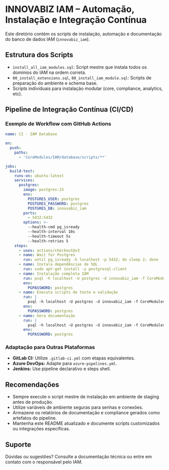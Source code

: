 # INNOVABIZ IAM – Automação, Instalação e Integração Contínua

Este diretório contém os scripts de instalação, automação e documentação do banco de dados IAM (`innovabiz_iam`).

## Estrutura dos Scripts
- `install_all_iam_modules.sql`: Script mestre que instala todos os domínios do IAM na ordem correta.
- `00_install_extensions.sql`, `00_install_iam_module.sql`: Scripts de preparação do ambiente e schema base.
- Scripts individuais para instalação modular (core, compliance, analytics, etc).

## Pipeline de Integração Contínua (CI/CD)

### Exemplo de Workflow com GitHub Actions

```yaml
name: CI - IAM Database

on:
  push:
    paths:
      - 'CoreModules/IAM/database/scripts/**'

jobs:
  build-test:
    runs-on: ubuntu-latest
    services:
      postgres:
        image: postgres:15
        env:
          POSTGRES_USER: postgres
          POSTGRES_PASSWORD: postgres
          POSTGRES_DB: innovabiz_iam
        ports:
          - 5432:5432
        options: >-
          --health-cmd pg_isready
          --health-interval 10s
          --health-timeout 5s
          --health-retries 5
    steps:
      - uses: actions/checkout@v3
      - name: Wait for Postgres
        run: until pg_isready -h localhost -p 5432; do sleep 2; done
      - name: Instala dependências de SQL
        run: sudo apt-get install -y postgresql-client
      - name: Instalação completa IAM
        run: psql -h localhost -U postgres -d innovabiz_iam -f CoreModules/IAM/database/scripts/install/install_all_iam_modules.sql
        env:
          PGPASSWORD: postgres
      - name: Executa scripts de teste e validação
        run: |
          psql -h localhost -U postgres -d innovabiz_iam -f CoreModules/IAM/database/scripts/test/run_all_tests.sql
        env:
          PGPASSWORD: postgres
      - name: Gera documentação
        run: |
          psql -h localhost -U postgres -d innovabiz_iam -f CoreModules/IAM/database/scripts/metadata/06_generate_iam_schema_documentation.sql > iam_schema_doc.md
        env:
          PGPASSWORD: postgres
```

### Adaptação para Outras Plataformas
- **GitLab CI:** Utilize `.gitlab-ci.yml` com etapas equivalentes.
- **Azure DevOps:** Adapte para `azure-pipelines.yml`.
- **Jenkins:** Use pipeline declarativo e steps shell.

## Recomendações
- Sempre execute o script mestre de instalação em ambiente de staging antes de produção.
- Utilize variáveis de ambiente seguras para senhas e conexões.
- Armazene os relatórios de documentação e compliance gerados como artefatos do pipeline.
- Mantenha este README atualizado e documente scripts customizados ou integrações específicas.

## Suporte
Dúvidas ou sugestões? Consulte a documentação técnica ou entre em contato com o responsável pelo IAM.
